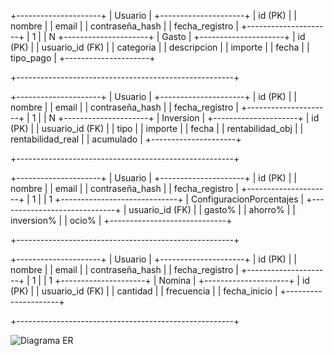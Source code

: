 +---------------------+
|      Usuario        |
+---------------------+
| id (PK)             |
| nombre              |
| email               |
| contraseña_hash     |
| fecha_registro      |
+---------------------+
       | 1
       |
       | N
+---------------------+
|       Gasto         |
+---------------------+
| id (PK)             |
| usuario_id (FK)     |
| categoria           |
| descripcion         |
| importe             |
| fecha               |
| tipo_pago           |
+---------------------+

+------------------------------------------------------+

+---------------------+
|      Usuario        |
+---------------------+
| id (PK)             |
| nombre              |
| email               |
| contraseña_hash     |
| fecha_registro      |
+---------------------+
       | 1
       |
       | N
+---------------------+
|     Inversion       |
+---------------------+
| id (PK)             |
| usuario_id (FK)     |
| tipo                |
| importe             |
| fecha               |
| rentabilidad_obj    |
| rentabilidad_real   |
| acumulado           |
+---------------------+

+------------------------------------------------------+

+---------------------+
|      Usuario        |
+---------------------+
| id (PK)             |
| nombre              |
| email               |
| contraseña_hash     |
| fecha_registro      |
+---------------------+
       | 1
       |
       | 1
+-----------------------------+
| ConfiguracionPorcentajes    |
+-----------------------------+
| usuario_id (FK)             |
| gasto%                      |
| ahorro%                     |
| inversion%                  |
| ocio%                       |
+-----------------------------+

+------------------------------------------------------+

+---------------------+
|      Usuario        |
+---------------------+
| id (PK)             |
| nombre              |
| email               |
| contraseña_hash     |
| fecha_registro      |
+---------------------+
       | 1
       |
       | 1
+---------------------+
|       Nomina        |
+---------------------+
| id (PK)             |
| usuario_id (FK)     |
| cantidad            |
| frecuencia          |
| fecha_inicio        |
+---------------------+

+------------------------------------------------------+

![Diagrama ER](Diagrama%20sin%20título.jpg)
